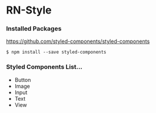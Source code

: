 # RN-Style

### Installed Packages

https://github.com/styled-components/styled-components

```
$ npm install --save styled-components
```

### Styled Components List...
- Button
- Image
- Input
- Text
- View
